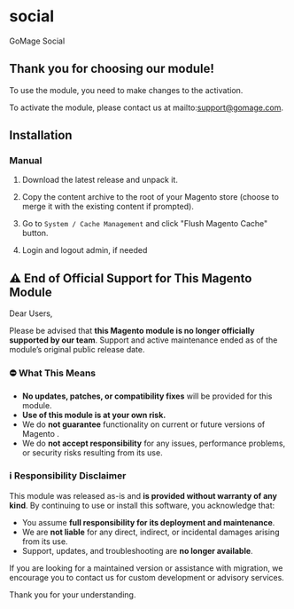# social
GoMage Social

## Thank you for choosing our module!

To use the module, you need to make changes to the activation.

To activate the module, please contact us at mailto:support@gomage.com.




## Installation

### Manual

1. Download the latest release and unpack it.

2. Copy the content archive to the root of your Magento store (choose to merge it with the existing content if prompted).

3. Go to `System / Cache Management` and click "Flush Magento Cache" button.

4. Login and logout admin, if needed
## ⚠️ End of Official Support for This Magento  Module

Dear Users,

Please be advised that **this Magento  module is no longer officially supported by our team**. Support and active maintenance ended as of the module’s original public release date.

### ⛔ What This Means

- **No updates, patches, or compatibility fixes** will be provided for this module.
- **Use of this module is at your own risk.**
- We do **not guarantee** functionality on current or future versions of Magento .
- We do **not accept responsibility** for any issues, performance problems, or security risks resulting from its use.

### ℹ️ Responsibility Disclaimer

This module was released as-is and **is provided without warranty of any kind**. By continuing to use or install this software, you acknowledge that:

- You assume **full responsibility for its deployment and maintenance**.
- We are **not liable** for any direct, indirect, or incidental damages arising from its use.
- Support, updates, and troubleshooting are **no longer available**.

If you are looking for a maintained version or assistance with migration, we encourage you to contact us for custom development or advisory services.

Thank you for your understanding.
